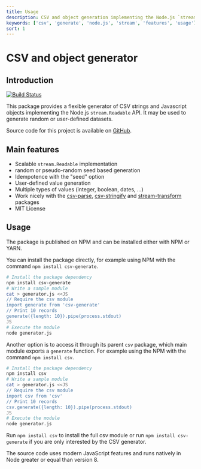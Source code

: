 ```yaml
---
title: Usage
description: CSV and object generation implementing the Node.js `stream.Readable` API
keywords: ['csv', 'generate', 'node.js', 'stream', 'features', 'usage']
sort: 1
---
```


# CSV and object generator

## Introduction

[![Build Status](https://api.travis-ci.org/adaltas/node-csv-generate.svg)](https://travis-ci.org/#!/adaltas/node-csv-generate)

This package provides a flexible generator of CSV strings and Javascript objects
implementing the Node.js `stream.Readable` API. It may be used to generate 
random or user-defined datasets.

Source code for this project is available on [GitHub](https://github.com/adaltas/node-csv/tree/master/packages/csv-generate).

## Main features

* Scalable `stream.Readable` implementation
* random or pseudo-random seed based generation
* Idempotence with the "seed" option
* User-defined value generation
* Multiple types of values (integer, boolean, dates, ...)
* Work nicely with the [csv-parse](/parse/), [csv-stringify](/stringify/) and [stream-transform](/transform/) packages
* MIT License

## Usage

The package is published on NPM and can be installed either with NPM or YARN.

You can install the package directly, for example using NPM with the command `npm install csv-generate`.

```bash
# Install the package dependency
npm install csv-generate
# Write a sample module
cat > generator.js <<JS
// Require the csv module
import generate from 'csv-generate'
// Print 10 records
generate({length: 10}).pipe(process.stdout)
JS
# Execute the module
node generator.js
```

Another option is to access it through its parent `csv` package, which main module exports a `generate` function. For example using the NPM with the command `npm install csv`.

```bash
# Install the package dependency
npm install csv
# Write a sample module
cat > generator.js <<JS
// Require the csv module
import csv from 'csv'
// Print 10 records
csv.generate({length: 10}).pipe(process.stdout)
JS
# Execute the module
node generator.js
```

Run `npm install csv` to install the full csv module or run
`npm install csv-generate` if you are only interested by the CSV generator.

The source code uses modern JavaScript features and runs natively in Node greater or equal than version 8.

